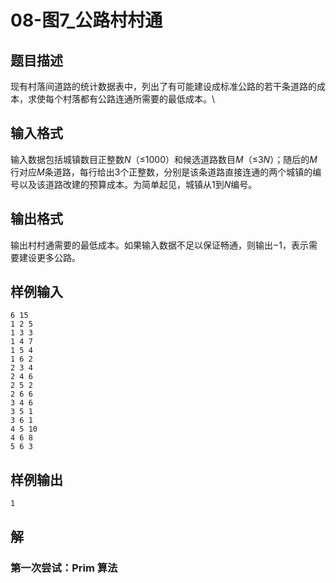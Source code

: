 # 08-图7_公路村村通

## 题目描述

现有村落间道路的统计数据表中，列出了有可能建设成标准公路的若干条道路的成本，求使每个村落都有公路连通所需要的最低成本。\



## 输入格式

输入数据包括城镇数目正整数*N*（≤1000）和候选道路数目*M*（≤3*N*）；随后的*M*行对应*M*条道路，每行给出3个正整数，分别是该条道路直接连通的两个城镇的编号以及该道路改建的预算成本。为简单起见，城镇从1到*N*编号。



## 输出格式

输出村村通需要的最低成本。如果输入数据不足以保证畅通，则输出−1，表示需要建设更多公路。



## 样例输入

```
6 15
1 2 5
1 3 3
1 4 7
1 5 4
1 6 2
2 3 4
2 4 6
2 5 2
2 6 6
3 4 6
3 5 1
3 6 1
4 5 10
4 6 8
5 6 3

```



## 样例输出

```
1
```



## 解

### 第一次尝试：Prim 算法

```C
```

